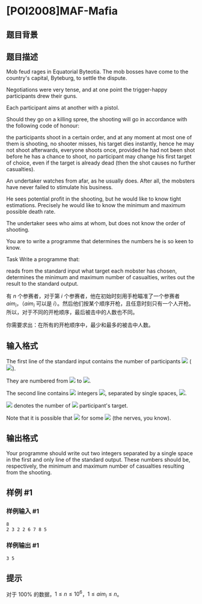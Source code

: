 # [POI2008]MAF-Mafia

## 题目背景



## 题目描述

Mob feud rages in Equatorial Byteotia. The mob bosses have come to    the country's capital, Byteburg, to settle the dispute.

Negotiations were very tense, and at one point the trigger-happy    participants drew their guns.

Each participant aims at another with a pistol.

Should they go on a killing spree, the shooting will go in    accordance with the following code of honour:

the participants shoot in a certain order, and at any moment        at most one of them is shooting,                  no shooter misses, his target dies instantly, hence he may not        shoot afterwards,                  everyone shoots once, provided he had not been shot before he has        a chance to shoot,                  no participant may change his first target of choice, even        if the target is already dead (then the shot causes no further        casualties).

An undertaker watches from afar, as he usually does. After all,    the mobsters have never failed to stimulate his business.

He sees potential profit in the shooting, but he would like    to know tight estimations. Precisely he would like to know the minimum    and maximum possible death rate.

The undertaker sees who aims at whom, but does not know the order of    shooting.

You are to write a programme that determines the numbers he is    so keen to know.

Task      Write a programme that:

reads from the standard input what target each mobster has          chosen,                        determines the minimum and maximum number of casualties,                      writes out the result to the standard output.

有 $n$ 个参赛者，对于第 $i$ 个参赛者，他在初始时刻用手枪瞄准了一个参赛者 $\mathit{aim}_i$，（$\mathit{aim}_i$ 可以是 $i$）。然后他们按某个顺序开枪，且任意时刻只有一个人开枪。所以，对于不同的开枪顺序，最后被击中的人数也不同。

你需要求出：在所有的开枪顺序中，最少和最多的被击中人数。

## 输入格式

The first line of the standard input contains the number of participants ![](http://main.edu.pl/images/OI15/maf-en-tex.1.png) (![](http://main.edu.pl/images/OI15/maf-en-tex.2.png)).

They are numbered from ![](http://main.edu.pl/images/OI15/maf-en-tex.3.png) to ![](http://main.edu.pl/images/OI15/maf-en-tex.4.png).

The second line contains ![](http://main.edu.pl/images/OI15/maf-en-tex.5.png) integers ![](http://main.edu.pl/images/OI15/maf-en-tex.6.png),      separated by single spaces, ![](http://main.edu.pl/images/OI15/maf-en-tex.7.png).

![](http://main.edu.pl/images/OI15/maf-en-tex.8.png) denotes the number of ![](http://main.edu.pl/images/OI15/maf-en-tex.9.png) participant's target.

Note that it is possible that ![](http://main.edu.pl/images/OI15/maf-en-tex.10.png) for some ![](http://main.edu.pl/images/OI15/maf-en-tex.11.png) (the nerves, you      know).


## 输出格式

Your programme should write out two integers separated by a single      space in the first and only line of the standard output. These numbers      should be, respectively, the minimum and maximum number of casualties resulting from the shooting.


## 样例 #1

### 样例输入 #1
```
8
2 3 2 2 6 7 8 5
```

### 样例输出 #1

```
3 5
```

## 提示

对于 $100\%$ 的数据，$1\leq n \leq 10^6$，$1\leq \mathit{aim}_i \leq n$。
